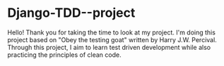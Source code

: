 # Django-TDD--project
Hello! Thank you for taking the time to look at my project. I'm doing this project based on "Obey the testing goat" written by Harry J.W. Percival. Through this project, I aim to learn test driven development while also practicing the principles of clean code.
